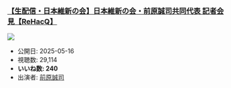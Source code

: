 ### [【生配信・日本維新の会】日本維新の会・前原誠司共同代表 記者会見【ReHacQ】](https://www.youtube.com/watch?v=O54rgioH89w)
[![](https://img.youtube.com/vi/O54rgioH89w/sddefault.jpg)](https://www.youtube.com/watch?v=O54rgioH89w)
-   公開日: 2025-05-16
-   視聴数: 29,114
-   **いいね数: 240**
-   出演者: [前原誠司](/rehacq_fan/people/前原誠司 "wikilink")
